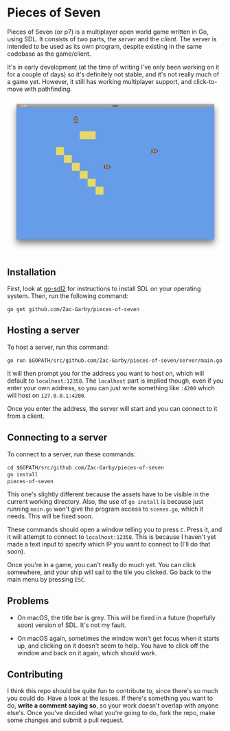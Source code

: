 # Pieces of Seven

Pieces of Seven (or p7) is a multiplayer open world game written in Go, using SDL. It consists
of two parts, the *server* and the *client*. The server is intended to be used as its own
program, despite existing in the same codebase as the game/client.

It's in early development (at the time of writing I've only been working on it for a couple of
days) so it's definitely not stable, and it's not really much of a game yet. However, it still
has working multiplayer support, and click-to-move with pathfinding.

![](assets/screenshot.png)

## Installation

First, look at [go-sdl2](https://github.com/veandco/go-sdl2/blob/master/README.md) for instructions
to install SDL on your operating system. Then, run the following command:

```
go get github.com/Zac-Garby/pieces-of-seven
```

## Hosting a server

To host a server, run this command:

```
go run $GOPATH/src/github.com/Zac-Garby/pieces-of-seven/server/main.go
```

It will then prompt you for the address you want to host on, which will default to `localhost:12358`.
The `localhost` part is implied though, even if you enter your own address, so you can just write
something like `:4200` which will host on `127.0.0.1:4200`.

Once you enter the address, the server will start and you can connect to it from a client.

## Connecting to a server

To connect to a server, run these commands:

```
cd $GOPATH/src/github.com/Zac-Garby/pieces-of-seven
go install
pieces-of-seven
```

This one's slightly different because the assets have to be visible in the current working directory.
Also, the use of `go install` is because just running `main.go` won't give the program access to
`scenes.go`, which it needs. This will be fixed soon.

These commands should open a window telling you to press `C`. Press it, and it will attempt to connect
to `localhost:12358`. This is because I haven't yet made a text input to specify which IP you want to
connect to (I'll do that soon).

Once you're in a game, you can't really do much yet. You can click somewhere, and your ship will sail
to the tile you clicked. Go back to the main menu by pressing `ESC`.

## Problems

 - On macOS, the title bar is grey. This will be fixed in a future (hopefully soon) version of SDL.
    It's not my fault.
 
 - On macOS again, sometimes the window won't get focus when it starts up, and clicking on it
    doesn't seem to help. You have to click off the window and back on it again, which should work.

## Contributing

I think this repo should be quite fun to contribute to, since there's so much you could do. Have
a look at the issues. If there's something you want to do, **write a comment saying so**, so
your work doesn't overlap with anyone else's. Once you've decided what you're going to do, fork
the repo, make some changes and submit a pull request.